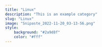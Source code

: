 ```yaml
---
title: "Linux"
description: "This is an example category"
slug: "Linux"
image: "Snipaste_2022-11-20_03-13-56.png"
style:
    background: "#2a9d8f"
    color: "#fff"
---
```

